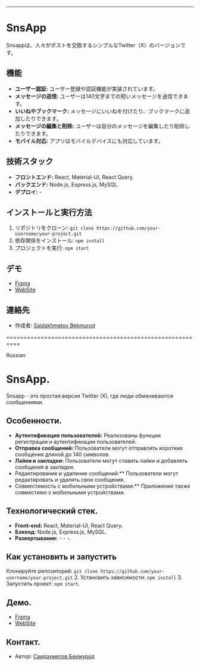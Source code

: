 ---

# SnsApp

Snsappは、人々がポストを交換するシンプルなTwitter（X）のバージョンです。

## 機能

- **ユーザー認証:** ユーザー登録や認証機能が実装されています。
- **メッセージの送信:** ユーザーは140文字までの短いメッセージを送信できます。
- **いいねやブックマーク:** メッセージにいいねを付けたり、ブックマークに追加したりできます。
- **メッセージの編集と削除:** ユーザーは自分のメッセージを編集したり削除したりできます。
- **モバイル対応:** アプリはモバイルデバイスにも対応しています。

## 技術スタック

- **フロントエンド:** React, Material-UI, React Query.
- **バックエンド:** Node.js, Express.js, MySQL.
- **デプロイ:** -

## インストールと実行方法

1. リポジトリをクローン: `git clone https://github.com/your-username/your-project.git`
2. 依存関係をインストール: `npm install`
3. プロジェクトを実行: `npm start`

## デモ
- [Figma](https://www.figma.com/file/miAyvOW6FDeVySyN3u5Nhj/Co-work-private-app?type=design&node-id=4%3A1224&mode=design&t=cu8uj7gtCM5XANtE-1)
- [WebSite](https://snsapp.uz/)

## 連絡先

- 作成者: [Saidakhmetov Bekmurod](mailto:bekmuradsaydaxmetov@gmail.com)


==========================================================

Russian
# SnsApp.

Snsapp - это простая версия Twitter (X), где люди обмениваются сообщениями.

## Особенности.

- **Аутентификация пользователей:** Реализованы функции регистрации и аутентификации пользователей.
- **Отправка сообщений:** Пользователи могут отправлять короткие сообщения длиной до 140 символов.
- **Лайки и закладки:** Пользователи могут ставить лайки и добавлять сообщения в закладки.
- Редактирование и удаление сообщений:** Пользователи могут редактировать и удалять свои сообщения.
- Совместимость с мобильными устройствами:** Приложение также совместимо с мобильными устройствами.

## Технологический стек.

- **Front-end:** React, Material-UI, React Query.
- **Бэкенд:** Node.js, Express.js, MySQL.
- **Развертывание:** - - -.

## Как установить и запустить

Клонируйте репозиторий: `git clone https://github.com/your-username/your-project.git` 2.
Установить зависимости: `npm install` 3.
Запустить проект: `npm start`.

## Демо.
- [Figma](https://www.figma.com/file/miAyvOW6FDeVySyN3u5Nhj/Co-work-private-app?type=design&node-id=4%3A1224&mode=design&t=cu8uj7gtCM5XANtE-1)
- [WebSite](https://snsapp.uz/)

## Контакт.

- Автор: [Саидахметов Бекмурод](mailto:bekmuradsaydaxmetov@gmail.com)


